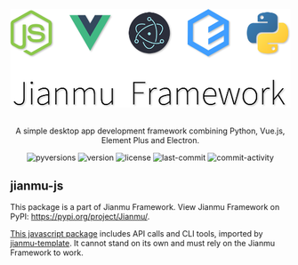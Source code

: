 <div align="center">
<br>
<img width="640" src="https://raw.githubusercontent.com/frederick-wang/jianmu/main/docs/images/jianmu-preview-without-border.png" alt="Jianmu Framework">
<br>
<br>
</div>

<p align="center" color="#262626">
A simple desktop app development framework combining Python, Vue.js, Element Plus and Electron.
</p>


<p align="center">
<img src="https://img.shields.io/pypi/pyversions/Jianmu" alt="pyversions"> <img src="https://img.shields.io/pypi/v/Jianmu" alt="version"> <img src="https://img.shields.io/pypi/l/Jianmu" alt="license"> <img src="https://img.shields.io/github/last-commit/frederick-wang/jianmu" alt="last-commit"> <img src="https://img.shields.io/github/commit-activity/m/frederick-wang/jianmu" alt="commit-activity"></img>
</p>

## jianmu-js

This package is a part of Jianmu Framework. View Jianmu Framework on PyPI: <https://pypi.org/project/Jianmu/>.

[This javascript package](https://www.npmjs.com/package/jianmu) includes API calls and CLI tools, imported by [jianmu-template](https://github.com/frederick-wang/jianmu-template). It cannot stand on its own and must rely on the Jianmu Framework to work.
